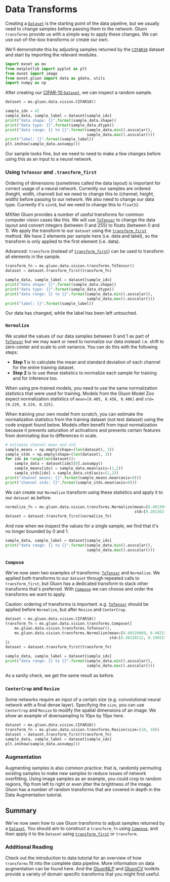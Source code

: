 <!--- Licensed to the Apache Software Foundation (ASF) under one -->
<!--- or more contributor license agreements.  See the NOTICE file -->
<!--- distributed with this work for additional information -->
<!--- regarding copyright ownership.  The ASF licenses this file -->
<!--- to you under the Apache License, Version 2.0 (the -->
<!--- "License"); you may not use this file except in compliance -->
<!--- with the License.  You may obtain a copy of the License at -->

<!---   http://www.apache.org/licenses/LICENSE-2.0 -->

<!--- Unless required by applicable law or agreed to in writing, -->
<!--- software distributed under the License is distributed on an -->
<!--- "AS IS" BASIS, WITHOUT WARRANTIES OR CONDITIONS OF ANY -->
<!--- KIND, either express or implied.  See the License for the -->
<!--- specific language governing permissions and limitations -->
<!--- under the License. -->

# Data Transforms

Creating a [`Dataset`](https://mxnet.incubator.apache.org/api/python/gluon/data.html?highlight=dataset#mxnet.gluon.data.Dataset) is the starting point of the data pipeline, but we usually need to change samples before passing them to the network. Gluon `transforms` provide us with a simple way to apply these changes. We can use out-of-the-box transforms or create our own.

We'll demonstrate this by adjusting samples returned by the [`CIFAR10`](https://mxnet.incubator.apache.org/api/python/gluon/data.html?highlight=cifar#mxnet.gluon.data.vision.datasets.CIFAR10) dataset and start by importing the relevant modules.


```python
import mxnet as mx
from matplotlib import pyplot as plt
from mxnet import image
from mxnet.gluon import data as gdata, utils
import numpy as np
```

After creating our [CIFAR-10 `Dataset`]([`CIFAR10`](https://mxnet.incubator.apache.org/api/python/gluon/data.html?highlight=cifar#mxnet.gluon.data.vision.datasets.CIFAR10)), we can inspect a random sample.


```python
dataset = mx.gluon.data.vision.CIFAR10()
```


```python
sample_idx = 42
sample_data, sample_label = dataset[sample_idx]
print("data shape: {}".format(sample_data.shape))
print("data type: {}".format(sample_data.dtype))
print("data range: {} to {}".format(sample_data.min().asscalar(),
                                    sample_data.max().asscalar()))
print("label: {}".format(sample_label))
plt.imshow(sample_data.asnumpy())
```

Our sample looks fine, but we need to need to make a few changes before using this as an input to a neural network.

### Using `ToTensor` and `.transform_first`

Ordering of dimensions (sometimes called the data layout) is important for correct usage of a neural network. Currently our samples are ordered (height, width, channel) but we need to change this to (channel, height, width) before passing to our network. We also need to change our data type. Currently it's `uint8`, but we need to change this to `float32`.

MXNet Gluon provides a number of useful transforms for common computer vision cases like this. We will use [`ToTensor`](https://mxnet.incubator.apache.org/api/python/gluon/data.html?highlight=totens#mxnet.gluon.data.vision.transforms.ToTensor) to change the data layout and convert integers (between 0 and 255) to floats (between 0 and 1). We apply the transform to our `dataset` using the [`transform_first`](https://mxnet.incubator.apache.org/api/python/gluon/data.html?highlight=transform_first#mxnet.gluon.data.Dataset.transform_first) method. We have 2 elements per sample here (i.e. data and label), so the transform is only applied to the first element (i.e. data).

Advanced: `transform` (instead of [`transform_first`](https://mxnet.incubator.apache.org/api/python/gluon/data.html?highlight=transform_first#mxnet.gluon.data.Dataset.transform_first)) can be used to transform all elements in the sample.


```python
transform_fn = mx.gluon.data.vision.transforms.ToTensor()
dataset = dataset.transform_first(transform_fn)
```


```python
sample_data, sample_label = dataset[sample_idx]
print("data shape: {}".format(sample_data.shape))
print("data type: {}".format(sample_data.dtype))
print("data range: {} to {}".format(sample_data.min().asscalar(),
                                    sample_data.max().asscalar()))
print("label: {}".format(sample_label))
```

Our data has changed, while the label has been left untouched.

### `Normalize`

We scaled the values of our data samples between 0 and 1 as part of [`ToTensor`](https://mxnet.incubator.apache.org/api/python/gluon/data.html?highlight=totens#mxnet.gluon.data.vision.transforms.ToTensor) but we may want or need to normalize our data instead: i.e. shift to zero-center and scale to unit variance. You can do this with the following steps:

* **Step 1** is to calculate the mean and standard deviation of each channel for the entire training dataset.
* **Step 2** is to use these statistics to normalize each sample for training and for inference too.

When using pre-trained models, you need to use the same normalization statistics that were used for training. Models from the Gluon Model Zoo expect normalization statistics of `mean=[0.485, 0.456, 0.406]` and `std=[0.229, 0.224, 0.225]`.

When training your own model from scratch, you can estimate the normalization statistics from the training dataset (not test dataset) using the code snippet found below. Models often benefit from input normalization because it prevents saturation of activations and prevents certain features from dominating due to differences in scale.


```python
# estimate channel mean and std
sample_means = np.empty(shape=(len(dataset), 3))
sample_stds = np.empty(shape=(len(dataset), 3))
for idx in range(len(dataset)):
    sample_data = dataset[idx][0].asnumpy()
    sample_means[idx] = sample_data.mean(axis=(1,2))
    sample_stds[idx] = sample_data.std(axis=(1,2))
print("channel means: {}".format(sample_means.mean(axis=0)))
print("channel stds: {}".format(sample_stds.mean(axis=0)))
```

We can create our `Normalize` transform using these statistics and apply it to our `dataset` as before.


```python
normalize_fn = mx.gluon.data.vision.transforms.Normalize(mean=[0.49139969, 0.48215842, 0.44653093],
                                                         std=[0.20220212, 0.19931542, 0.20086347])
dataset = dataset.transform_first(normalize_fn)
```

And now when we inspect the values for a single sample, we find that it's no longer bounded by 0 and 1.


```python
sample_data, sample_label = dataset[sample_idx]
print("data range: {} to {}".format(sample_data.min().asscalar(),
                                    sample_data.max().asscalar()))
```

### `Compose`

We've now seen two examples of transforms: [`ToTensor`](https://mxnet.incubator.apache.org/api/python/gluon/data.html?highlight=totens#mxnet.gluon.data.vision.transforms.ToTensor) and `Normalize`. We applied both transforms to our `dataset` through repeated calls to `transform_first`, but Gluon has a dedicated transform to stack other transforms that's preferred. With [`Compose`](https://mxnet.incubator.apache.org/api/python/gluon/data.html?highlight=compose#mxnet.gluon.data.vision.transforms.Compose) we can choose and order the transforms we want to apply.

Caution: ordering of transforms is important. e.g. [`ToTensor`](https://mxnet.incubator.apache.org/api/python/gluon/data.html?highlight=totens#mxnet.gluon.data.vision.transforms.ToTensor) should be applied before `Normalize`, but after `Resize` and `CenterCrop`.


```python
dataset = mx.gluon.data.vision.CIFAR10()
transform_fn = mx.gluon.data.vision.transforms.Compose([
    mx.gluon.data.vision.transforms.ToTensor(),
    mx.gluon.data.vision.transforms.Normalize(mean=[0.49139969, 0.48215842, 0.44653093],
                                              std=[0.20220212, 0.19931542, 0.20086347]),
])
dataset = dataset.transform_first(transform_fn)
```


```python
sample_data, sample_label = dataset[sample_idx]
print("data range: {} to {}".format(sample_data.min().asscalar(),
                                    sample_data.max().asscalar()))
```

As a sanity check, we get the same result as before.

### `CenterCrop` and `Resize`

Some networks require an input of a certain size (e.g. convolutional neural network with a final dense layer). Specifying the `size`, you can use `CenterCrop` and `Resize` to modify the spatial dimensions of an image. We show an example of downsampling to 10px by 10px here.


```python
dataset = mx.gluon.data.vision.CIFAR10()
transform_fn = mx.gluon.data.vision.transforms.Resize(size=(10, 10))
dataset = dataset.transform_first(transform_fn)
sample_data, sample_label = dataset[sample_idx]
plt.imshow(sample_data.asnumpy())
```

### Augmentation

Augmenting samples is also common practice: that is, randomly permuting existing samples to make new samples to reduce issues of network overfitting. Using image samples as an example, you could crop to random regions, flip from left to right or even jitter the brightness of the image. Gluon has a number of random transforms that are covered in depth in the Data Augmentation tutorial.

## Summary

We've now seen how to use Gluon transforms to adjust samples returned by a [`Dataset`](https://mxnet.incubator.apache.org/api/python/gluon/data.html?highlight=dataset#mxnet.gluon.data.Dataset). You should aim to construct a `transform_fn` using [`Compose`](https://mxnet.incubator.apache.org/api/python/gluon/data.html?highlight=compose#mxnet.gluon.data.vision.transforms.Compose), and then apply it to the `Dataset` using [`transform_first`](https://mxnet.incubator.apache.org/api/python/gluon/data.html?highlight=transform_first#mxnet.gluon.data.Dataset.transform_first) or `transform`.

### Additional Reading

Check out the introduction to data tutorial for an overview of how `transforms` fit into the complete data pipeline. More information on data augmentation can be found here. And the [GluonNLP](https://gluon-nlp.mxnet.io/api/modules/data.html) and [GluonCV](https://gluon-cv.mxnet.io/api/data.transforms.html) toolkits provide a variety of domain specific transforms that you might find useful.

<!-- INSERT SOURCE DOWNLOAD BUTTONS -->
